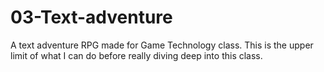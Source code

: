 # 03-Text-adventure
A text adventure RPG made for Game Technology class.  This is the upper limit of what I can do before really diving deep into this class.
